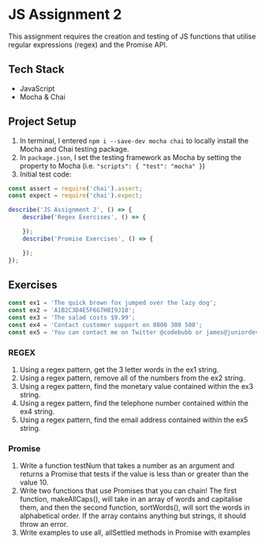 # JS Assignment 2

This assignment requires the creation and testing of JS functions that utilise regular expressions (regex) and the Promise API. 

## Tech Stack

- JavaScript
- Mocha & Chai

## Project Setup

1. In terminal, I entered `npm i --save-dev mocha chai` to locally install the Mocha and Chai testing package.
2. In `package.json`, I set the testing framework as Mocha by setting the property to Mocha (i.e. `"scripts": { "test": "mocha" }`)
3. Initial test code:
```javascript
const assert = require('chai').assert;
const expect = require('chai').expect;

describe('JS Assignment 2', () => {
    describe('Regex Exercises', () => {

    });
    describe('Promise Exercises', () => {

    });
});
```

## Exercises

```javascript
const ex1 = 'The quick brown fox jumped over the lazy dog';
const ex2 = 'A1B2C3D4E5F6G7H8I9J10';
const ex3 = 'The salad costs $9.99';
const ex4 = 'Contact customer support on 0800 300 500';
const ex5 = 'You can contact me on Twitter @codebubb or james@juniordevelopercentral.com';
```

### REGEX
1. Using a regex pattern, get the 3 letter words in the ex1 string.
2. Using a regex pattern, remove all of the numbers from the ex2 string.
3. Using a regex pattern, find the monetary value contained within the ex3 string.
4. Using a regex pattern, find the telephone number contained within the ex4 string.
5. Using a regex pattern, find the email address contained within the ex5 string.

### Promise
1. Write a function testNum that takes a number as an argument and returns a Promise that tests if the value is less than or greater than the value 10.
2. Write two functions that use Promises that you can chain! The first function, makeAllCaps(), will take in an array of words and capitalise them, and then the second function, sortWords(), will sort the words in alphabetical order. If the array contains anything but strings, it should throw an error.
3. Write examples to use all, allSettled methods in Promise with examples 